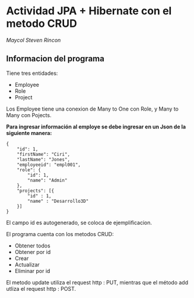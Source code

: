 # Actividad JPA + Hibernate con el metodo CRUD

_Maycol Steven Rincon_

## Informacion del programa

Tiene tres entidades:

- Employee
- Role
- Project

Los Employee tiene una conexion de Many to One con Role, y Many to Many con Pojects.

**Para ingresar información al employe se debe ingresar en un Json de la siguiente manera:**

    {
        "id": 1,
        "firstName": "Ciri",
        "lastName": "Jones",
        "employeeid": "empl001",
        "role": {
            "id": 1,
            "name": "Admin"
        },
        "projects": [{
            "id" : 1,
            "name" : "Desarrollo3D"
        }]
    }

El campo id es autogenerado, se coloca de ejemplificacion.

El programa cuenta con los metodos CRUD:

- Obtener todos
- Obtener por id
- Crear
- Actualizar
- Eliminar por id

El metodo update utiliza el request http : PUT, mientras que el método add utliza el request http : POST.
